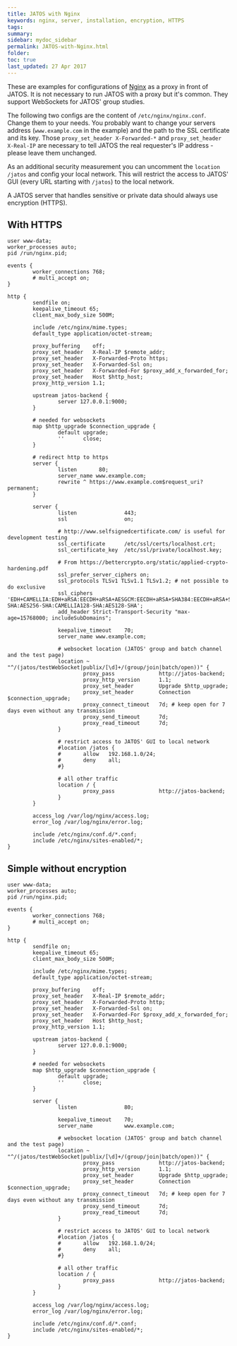 ```yaml
---
title: JATOS with Nginx
keywords: nginx, server, installation, encryption, HTTPS
tags:
summary:
sidebar: mydoc_sidebar
permalink: JATOS-with-Nginx.html
folder:
toc: true
last_updated: 27 Apr 2017
---
```


These are examples for configurations of [Nginx](https://www.nginx.com/) as a proxy in front of JATOS. It is not necessary to run JATOS with a proxy but it's common. They support WebSockets for JATOS' group studies. 

The following two configs are the content of `/etc/nginx/nginx.conf`. Change them to your needs. You probably want to change your servers address (`www.example.com` in the example) and the path to the SSL certificate and its key. Those `proxy_set_header X-Forwarded-*` and `proxy_set_header X-Real-IP` are necessary to tell JATOS the real requester's IP address - please leave them unchanged.

As an additional security measurement you can uncomment the `location /jatos` and config your local network. This will restrict the access to JATOS' GUI (every URL starting with `/jatos`) to the local network.

A JATOS server that handles sensitive or private data should always use encryption (HTTPS).

## With HTTPS

~~~ shell
user www-data;
worker_processes auto;
pid /run/nginx.pid;

events {
        worker_connections 768;
        # multi_accept on;
}

http {
        sendfile on;
        keepalive_timeout 65;
        client_max_body_size 500M;

        include /etc/nginx/mime.types;
        default_type application/octet-stream;

        proxy_buffering    off;
        proxy_set_header   X-Real-IP $remote_addr;
        proxy_set_header   X-Forwarded-Proto https;
        proxy_set_header   X-Forwarded-Ssl on;
        proxy_set_header   X-Forwarded-For $proxy_add_x_forwarded_for;
        proxy_set_header   Host $http_host;
        proxy_http_version 1.1;

        upstream jatos-backend {
                server 127.0.0.1:9000;
        }

        # needed for websockets
        map $http_upgrade $connection_upgrade {
                default upgrade;
                ''      close;
        }

        # redirect http to https
        server {
                listen       80;
                server_name www.example.com;
                rewrite ^ https://www.example.com$request_uri? permanent;
        }

        server {
                listen               443;
                ssl                  on;

                # http://www.selfsignedcertificate.com/ is useful for development testing
                ssl_certificate      /etc/ssl/certs/localhost.crt;
                ssl_certificate_key  /etc/ssl/private/localhost.key;

                # From https://bettercrypto.org/static/applied-crypto-hardening.pdf
                ssl_prefer_server_ciphers on;
                ssl_protocols TLSv1 TLSv1.1 TLSv1.2; # not possible to do exclusive
                ssl_ciphers 'EDH+CAMELLIA:EDH+aRSA:EECDH+aRSA+AESGCM:EECDH+aRSA+SHA384:EECDH+aRSA+SHA256:EECDH:+CAMELLIA256:+AES256:+CAMELLIA128:+AES128:+SSLv3:!aNULL:!eNULL:!LOW:!3DES:!MD5:!EXP:!PSK:!DSS:!RC4:!SEED:!ECDSA:CAMELLIA256-SHA:AES256-SHA:CAMELLIA128-SHA:AES128-SHA';
                add_header Strict-Transport-Security "max-age=15768000; includeSubDomains";

                keepalive_timeout    70;
                server_name www.example.com;

                # websocket location (JATOS' group and batch channel and the test page)
                location ~ "^/(jatos/testWebSocket|publix/[\d]+/(group/join|batch/open))" {
                        proxy_pass              http://jatos-backend;
                        proxy_http_version      1.1;
                        proxy_set_header        Upgrade $http_upgrade;
                        proxy_set_header        Connection $connection_upgrade;
                        proxy_connect_timeout   7d; # keep open for 7 days even without any transmission
                        proxy_send_timeout      7d;
                        proxy_read_timeout      7d;
                }

                # restrict access to JATOS' GUI to local network
                #location /jatos {
                #       allow   192.168.1.0/24;
                #       deny    all;
                #}

                # all other traffic
                location / {
                        proxy_pass              http://jatos-backend;
                }
        }

        access_log /var/log/nginx/access.log;
        error_log /var/log/nginx/error.log;

        include /etc/nginx/conf.d/*.conf;
        include /etc/nginx/sites-enabled/*;
}
~~~

## Simple without encryption

~~~ shell
user www-data;
worker_processes auto;
pid /run/nginx.pid;

events {
        worker_connections 768;
        # multi_accept on;
}

http {
        sendfile on;
        keepalive_timeout 65;
        client_max_body_size 500M;

        include /etc/nginx/mime.types;
        default_type application/octet-stream;

        proxy_buffering    off;
        proxy_set_header   X-Real-IP $remote_addr;
        proxy_set_header   X-Forwarded-Proto http;
        proxy_set_header   X-Forwarded-Ssl on;
        proxy_set_header   X-Forwarded-For $proxy_add_x_forwarded_for;
        proxy_set_header   Host $http_host;
        proxy_http_version 1.1;

        upstream jatos-backend {
                server 127.0.0.1:9000;
        }

        # needed for websockets
        map $http_upgrade $connection_upgrade {
                default upgrade;
                ''      close;
        }

        server {
                listen               80;

                keepalive_timeout    70;
                server_name          www.example.com;

                # websocket location (JATOS' group and batch channel and the test page)
                location ~ "^/(jatos/testWebSocket|publix/[\d]+/(group/join|batch/open))" {
                        proxy_pass              http://jatos-backend;
                        proxy_http_version      1.1;
                        proxy_set_header        Upgrade $http_upgrade;
                        proxy_set_header        Connection $connection_upgrade;
                        proxy_connect_timeout   7d; # keep open for 7 days even without any transmission
                        proxy_send_timeout      7d;
                        proxy_read_timeout      7d;
                }

                # restrict access to JATOS' GUI to local network
                #location /jatos {
                #       allow   192.168.1.0/24;
                #       deny    all;
                #}

                # all other traffic
                location / {
                        proxy_pass              http://jatos-backend;
                }
        }

        access_log /var/log/nginx/access.log;
        error_log /var/log/nginx/error.log;

        include /etc/nginx/conf.d/*.conf;
        include /etc/nginx/sites-enabled/*;
}
~~~
